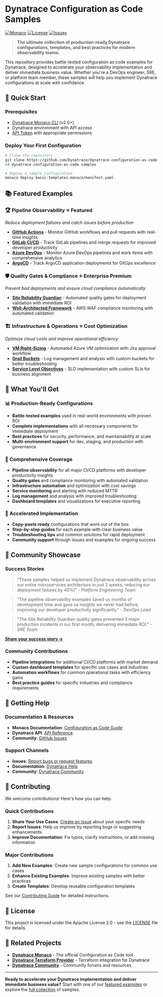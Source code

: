 # Dynatrace Configuration as Code Samples

[![Monaco](https://img.shields.io/badge/Monaco-2.0+-blue.svg)](https://github.com/Dynatrace/dynatrace-configuration-as-code)
[![License](https://img.shields.io/badge/License-Apache%202.0-green.svg)](LICENSE)
[![Issues](https://img.shields.io/badge/Issues-Open-blue.svg)](https://github.com/Dynatrace/dynatrace-configuration-as-code-samples/issues)

> **The ultimate collection of production-ready Dynatrace configurations, templates, and best practices for modern observability teams.**

This repository provides battle-tested configuration as code examples for Dynatrace, designed to accelerate your observability implementation and deliver immediate business value. Whether you're a DevOps engineer, SRE, or platform team member, these samples will help you implement Dynatrace configurations at scale with confidence.

## 🚀 Quick Start

### Prerequisites
- [Dynatrace Monaco CLI](https://github.com/Dynatrace/dynatrace-configuration-as-code/releases) (v2.0+)
- Dynatrace environment with API access
- [API Token](https://docs.dynatrace.com/docs/manage/access-control/access-tokens#create-api-token) with appropriate permissions

### Deploy Your First Configuration
```bash
# Clone the repository
git clone https://github.com/Dynatrace/dynatrace-configuration-as-code-samples.git
cd dynatrace-configuration-as-code-samples

# Deploy a sample configuration
monaco deploy basic-templates-monaco/manifest.yaml
```

## 📚 Featured Examples

### 🏆 **Pipeline Observability** ⭐ **Featured**
*Reduce deployment failures and catch issues before production*
- **[GitHub Actions](https://github.com/Dynatrace/dynatrace-configuration-as-code-samples/tree/main/github_pipeline_observability)** - Monitor GitHub workflows and pull requests with real-time insights
- **[GitLab CI/CD](https://github.com/Dynatrace/dynatrace-configuration-as-code-samples/tree/main/gitlab_pipeline_observability)** - Track GitLab pipelines and merge requests for improved developer productivity  
- **[Azure DevOps](https://github.com/Dynatrace/dynatrace-configuration-as-code-samples/tree/main/azure_devops_observability)** - Monitor Azure DevOps pipelines and work items with comprehensive analytics
- **[ArgoCD](https://github.com/Dynatrace/dynatrace-configuration-as-code-samples/tree/main/argocd_observability)** - Track ArgoCD application deployments for GitOps excellence

### 🛡️ **Quality Gates & Compliance** ⭐ **Enterprise Premium**
*Prevent bad deployments and ensure cloud compliance automatically*
- **[Site Reliability Guardian](https://github.com/Dynatrace/dynatrace-configuration-as-code-samples/tree/main/site_reliability_guardian_sample)** - Automated quality gates for deployment validation with immediate ROI
- **[Well-Architected Framework](https://github.com/Dynatrace/dynatrace-configuration-as-code-samples/tree/main/well_architected_framework_validation)** - AWS WAF compliance monitoring with automated validation

### 🏗️ **Infrastructure & Operations** ⭐ **Cost Optimization**
*Optimize cloud costs and improve operational efficiency*
- **[VM Right-Sizing](https://github.com/Dynatrace/dynatrace-configuration-as-code-samples/tree/main/VM-RIght-Sizing)** - Automated Azure VM optimization with Jira approval workflow
- **[Grail Buckets](https://github.com/Dynatrace/dynatrace-configuration-as-code-samples/tree/main/grail_buckets)** - Log management and analysis with custom buckets for better troubleshooting
- **[Service Level Objectives](https://github.com/Dynatrace/dynatrace-configuration-as-code-samples/tree/main/service-level-objectives)** - SLO implementation with custom SLIs for business alignment

## 🎯 What You'll Get

### 📊 **Production-Ready Configurations**
- **Battle-tested examples** used in real-world environments with proven ROI
- **Complete implementations** with all necessary components for immediate deployment
- **Best practices** for security, performance, and maintainability at scale
- **Multi-environment support** for dev, staging, and production with governance

### 🔧 **Comprehensive Coverage**
- **Pipeline observability** for all major CI/CD platforms with developer productivity insights
- **Quality gates** and compliance monitoring with automated validation
- **Infrastructure automation** and optimization with cost savings
- **Service monitoring** and alerting with reduced MTTR
- **Log management** and analysis with improved troubleshooting
- **Dashboard templates** and visualizations for executive reporting

### 🚀 **Accelerated Implementation**
- **Copy-paste ready** configurations that work out of the box
- **Step-by-step guides** for each example with clear business value
- **Troubleshooting tips** and common solutions for rapid deployment
- **Community support** through issues and examples for ongoing success

## 🌟 Community Showcase

### Success Stories
> "These samples helped us implement Dynatrace observability across our entire microservices architecture in just 2 weeks, reducing our deployment failures by 40%!" - *Platform Engineering Team*

> "The pipeline observability examples saved us months of development time and gave us insights we never had before, improving our developer productivity significantly." - *DevOps Lead*

> "The Site Reliability Guardian quality gates prevented 3 major production incidents in our first month, delivering immediate ROI." - *SRE Team*

**[Share your success story →](https://github.com/Dynatrace/dynatrace-configuration-as-code-samples/issues/new?template=success-story.md)**

### Community Contributions
- **Pipeline integrations** for additional CI/CD platforms with market demand
- **Custom dashboard templates** for specific use cases and industries
- **Automation workflows** for common operational tasks with efficiency gains
- **Best practice guides** for specific industries and compliance requirements

## 📖 Getting Help

### Documentation & Resources
- **Monaco Documentation**: [Configuration as Code Guide](https://docs.dynatrace.com/docs/manage/configuration-as-code/monaco)
- **Dynatrace API**: [API Reference](https://docs.dynatrace.com/docs/shortlink/configuration-api)
- **Community**: [GitHub Issues](https://github.com/Dynatrace/dynatrace-configuration-as-code-samples/issues)

### Support Channels
- **Issues**: [Report bugs or request features](https://github.com/Dynatrace/dynatrace-configuration-as-code-samples/issues)
- **Documentation**: [Dynatrace Help](https://docs.dynatrace.com/docs/shortlink/monaco)
- **Community**: [Dynatrace Community](https://community.dynatrace.com/)

## 🤝 Contributing

We welcome contributions! Here's how you can help:

### Quick Contributions
1. **Share Your Use Cases**: [Create an issue](https://github.com/Dynatrace/dynatrace-configuration-as-code-samples/issues) about your specific needs
2. **Report Issues**: Help us improve by reporting bugs or suggesting enhancements
3. **Improve Documentation**: Fix typos, clarify instructions, or add missing information

### Major Contributions
1. **Add New Examples**: Create new sample configurations for common use cases
2. **Enhance Existing Examples**: Improve existing samples with better practices
3. **Create Templates**: Develop reusable configuration templates

See our [Contributing Guide](CONTRIBUTING.md) for detailed instructions.

## 📄 License

This project is licensed under the Apache License 2.0 - see the [LICENSE](LICENSE) file for details.

## 🔗 Related Projects

- **[Dynatrace Monaco](https://github.com/Dynatrace/dynatrace-configuration-as-code)** - The official Configuration as Code tool
- **[Dynatrace Terraform Provider](https://github.com/dynatrace-oss/terraform-provider-dynatrace)** - Terraform integration for Dynatrace
- **[Dynatrace Community](https://community.dynatrace.com/)** - Community forums and resources

---

**Ready to accelerate your Dynatrace implementation and deliver immediate business value?** Start with one of our [featured examples](#-featured-examples) or explore the [full collection](https://github.com/Dynatrace/dynatrace-configuration-as-code-samples/tree/main) of samples.
